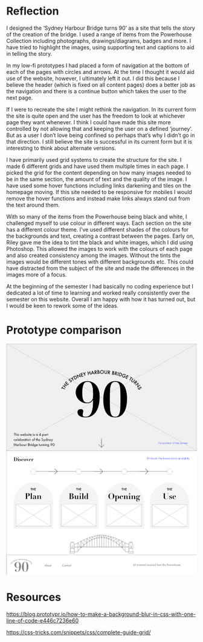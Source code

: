
# Reflection

I designed the ‘Sydney Harbour Bridge turns 90’ as a site that tells the story of the creation of the bridge. I used a range of items from the Powerhouse Collection including photographs, drawings/diagrams, badges and more. I have tried to highlight the images, using supporting text and captions to aid in telling the story.

In my low-fi prototypes I had placed a form of navigation at the bottom of each of the pages with circles and arrows. At the time I thought it would aid use of the website, however, I ultimately left it out. I did this because I believe the header (which is fixed on all content pages) does a better job as the navigation and there is a continue button which takes the user to the next page.

If I were to recreate the site I might rethink the navigation. In its current form the site is quite open and the user has the freedom to look at whichever page they want whenever. I think I could have made this site more controlled by not allowing that and keeping the user on a defined ‘journey’. But as a user I don’t love being confined so perhaps that’s why I didn’t go in that direction. I still believe the site is successful in its current form but it is interesting to think about alternate versions.

I have primarily used grid systems to create the structure for the site. I made 6 different grids and have used them multiple times in each page. I picked the grid for the content depending on how many images needed to be in the same section, the amount of text and the quality of the image.
I have used some hover functions including links darkening and tiles on the homepage moving. If this site needed to be responsive for mobiles I would remove the hover functions and instead make links always stand out from the text around them.

With so many of the items from the Powerhouse being black and white, I challenged myself to use colour in different ways. Each section on the site has a different colour theme. I’ve used different shades of the colours for the backgrounds and text, creating a contrast between the pages. Early on, Riley gave me the idea to tint the black and white images, which I did using Photoshop. This allowed the images to work with the colours of each page and also created consistency among the images. Without the tints the images would be different tones with different backgrounds etc. This could have distracted from the subject of the site and made the differences in the images more of a focus.

At the beginning of the semester I had basically no coding experience but I dedicated a lot of time to learning and worked really consistently over the semester on this website. Overall I am happy with how it has turned out, but I would be keen to rework some of the ideas.

# Prototype comparison

![Prototype of index page](/reflection/index.png)



# Resources
https://blog.prototypr.io/how-to-make-a-background-blur-in-css-with-one-line-of-code-e446c7236e60


https://css-tricks.com/snippets/css/complete-guide-grid/